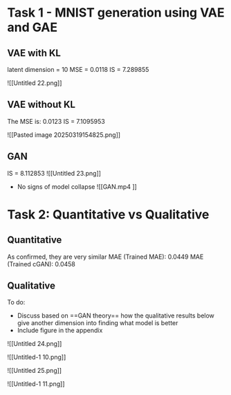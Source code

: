 
# Task 1 - MNIST generation using VAE and GAE

## VAE with KL

latent dimension = 10
MSE = 0.0118
IS = 7.289855

![[Untitled 22.png]]

## VAE without KL

The MSE is: 0.0123
IS  = 7.1095953

![[Pasted image 20250319154825.png]]


## GAN

IS = 8.112853
![[Untitled 23.png]]
- No signs of model collapse
![[GAN.mp4 ]]




# Task 2: Quantitative vs Qualitative

## Quantitative
As confirmed, they are very similar
MAE (Trained MAE): 0.0449
MAE (Trained cGAN): 0.0458

## Qualitative

To do:
- Discuss based on ==GAN theory== how the qualitative results below give another dimension into finding what model is better
- Include figure in the appendix

![[Untitled 24.png]]

![[Untitled-1 10.png]]

![[Untitled 25.png]]

![[Untitled-1 11.png]]
